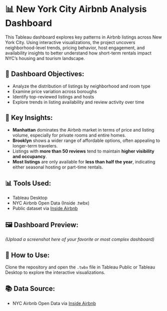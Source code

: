# 📊 New York City Airbnb Analysis Dashboard

This Tableau dashboard explores key patterns in Airbnb listings across New York City. Using interactive visualizations, the project uncovers neighborhood-level trends, pricing behavior, host engagement, and availability insights to better understand how short-term rentals impact NYC’s housing and tourism landscape.

## 📍 Dashboard Objectives:
- Analyze the distribution of listings by neighborhood and room type
- Examine price variation across boroughs
- Identify top-reviewed listings and hosts
- Explore trends in listing availability and review activity over time

## 🔑 Key Insights:
- **Manhattan** dominates the Airbnb market in terms of price and listing volume, especially for private rooms and entire homes.
- **Brooklyn** shows a wider range of affordable options, often appealing to longer-term travelers.
- Listings with **more than 50 reviews** tend to maintain **higher visibility and occupancy**.
- **Most listings** are only available for **less than half the year**, indicating either seasonal hosting or part-time rentals.

## 📊 Tools Used:
- Tableau Desktop
- NYC Airbnb Open Data (Inside .twbx)
- Public dataset via [Inside Airbnb](http://insideairbnb.com/)

## 🖼️ Dashboard Preview:
*(Upload a screenshot here of your favorite or most complex dashboard)*

## 📁 How to Use:
Clone the repository and open the `.twbx` file in Tableau Public or Tableau Desktop to explore the interactive visualizations.

## 📚 Data Source:
- NYC Airbnb Open Data via [Inside Airbnb](http://insideairbnb.com/get-the-data.html)
